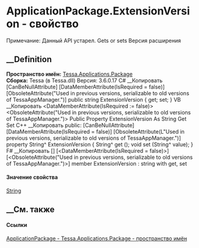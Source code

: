 # ApplicationPackage.ExtensionVersion - свойство
Примечание: Данный API устарел.
Gets or sets Версия расширения
## __Definition
 **Пространство имён:**
[Tessa.Applications.Package](N_Tessa_Applications_Package.htm)  
 **Сборка:** Tessa (в Tessa.dll) Версия: 3.6.0.17
C# __Копировать
    [CanBeNullAttribute]
    [DataMemberAttribute(IsRequired = false)]
    [ObsoleteAttribute("Used in previous versions, serializable to old versions of TessaAppManager.")]
    public string ExtensionVersion { get; set; }
VB __Копировать
    <CanBeNullAttribute>
    <DataMemberAttribute(IsRequired := false)>
    <ObsoleteAttribute("Used in previous versions, serializable to old versions of TessaAppManager.")>
    Public Property ExtensionVersion As String
    	Get
    	Set
C++ __Копировать
     public:
    [CanBeNullAttribute]
    [DataMemberAttribute(IsRequired = false)]
    [ObsoleteAttribute(L"Used in previous versions, serializable to old versions of TessaAppManager.")]
    property String^ ExtensionVersion {
    	String^ get ();
    	void set (String^ value);
    }
F# __Копировать
     [<CanBeNullAttribute>]
    [<DataMemberAttribute(IsRequired = false)>]
    [<ObsoleteAttribute("Used in previous versions, serializable to old versions of TessaAppManager.")>]
    member ExtensionVersion : string with get, set
#### Значение свойства
[String](https://learn.microsoft.com/dotnet/api/system.string)
##  __См. также
#### Ссылки
[ApplicationPackage - ](T_Tessa_Applications_Package_ApplicationPackage.htm)
[Tessa.Applications.Package - пространство
имён](N_Tessa_Applications_Package.htm)
